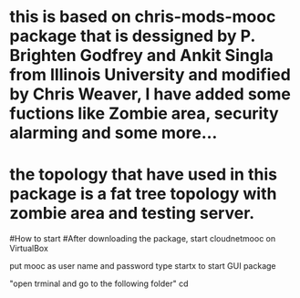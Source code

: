 # this is based on chris-mods-mooc package that is dessigned by P. Brighten Godfrey and Ankit Singla from Illinois University and modified by Chris Weaver, I have added some fuctions like Zombie area, security alarming and some more...
# the topology that have used in this package is a fat tree topology with zombie area and testing server.
#How to start
#After downloading the package, start cloudnetmooc on VirtualBox

put mooc as user name and password
type startx to start GUI package

"open trminal and go to the following folder"
cd 
